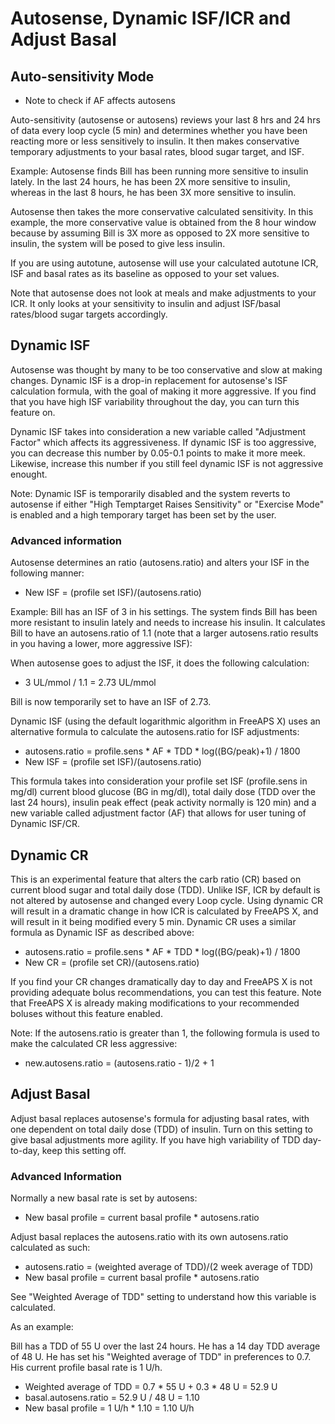 # Autosense, Dynamic ISF/ICR and Adjust Basal
## Auto-sensitivity Mode
- Note to check if AF affects autosens

Auto-sensitivity (autosense or autosens) reviews your last 8 hrs and 24 hrs of data every loop cycle (5 min) and determines whether you have been reacting more or less sensitively to insulin. It then makes conservative temporary adjustments to your basal rates, blood sugar target, and ISF.

Example:
Autosense finds Bill has been running more sensitive to insulin lately. In the last 24 hours, he has been 2X more sensitive to insulin, whereas in the last 8 hours, he has been 3X more sensitive to insulin.

Autosense then takes the more conservative calculated sensitivity. In this example, the more conservative value is obtained from the 8 hour window because by assuming Bill is 3X more as opposed to 2X more sensitive to insulin, the system will be posed to give less insulin.

If you are using autotune, autosense will use your calculated autotune ICR, ISF and basal rates as its baseline as opposed to your set values.

Note that autosense does not look at meals and make adjustments to your ICR. It only looks at your sensitivity to insulin and adjust ISF/basal rates/blood sugar targets accordingly.

## Dynamic ISF
Autosense was thought by many to be too conservative and slow at making changes. Dynamic ISF is a drop-in replacement for autosense's ISF calculation formula, with the goal of making it more aggressive. If you find that you have high ISF variability throughout the day, you can turn this feature on.

Dynamic ISF takes into consideration a new variable called "Adjustment Factor" which affects its aggressiveness. If dynamic ISF is too aggressive, you can decrease this number by 0.05-0.1 points to make it more meek. Likewise, increase this number if you still feel dynamic ISF is not aggressive enought.

Note: Dynamic ISF is temporarily disabled and the system reverts to autosense if either "High Temptarget Raises Sensitivity" or "Exercise Mode" is enabled and a high temporary target has been set by the user.

### Advanced information
Autosense determines an ratio (autosens.ratio) and alters your ISF in the following manner:

- New ISF = (profile set ISF)/(autosens.ratio)

Example: Bill has an ISF of 3 in his settings. The system finds Bill has been more resistant to insulin lately and needs to increase his insulin. It calculates Bill to have an autosens.ratio of 1.1 (note that a larger autosens.ratio results in you having a lower, more aggressive ISF):

When autosense goes to adjust the ISF, it does the following calculation:

- 3 UL/mmol / 1.1 = 2.73 UL/mmol

Bill is now temporarily set to have an ISF of 2.73.

Dynamic ISF (using the default logarithmic algorithm in FreeAPS X) uses an alternative formula to calculate the autosens.ratio for ISF adjustments:

- autosens.ratio = profile.sens * AF * TDD * log((BG/peak)+1) / 1800
- New ISF = (profile set ISF)/(autosens.ratio)

This formula takes into consideration your profile set ISF (profile.sens in mg/dl) current blood glucose (BG in mg/dl), total daily dose (TDD over the last 24 hours), insulin peak effect (peak activity normally is 120 min) and a new variable called adjustment factor (AF) that allows for user tuning of Dynamic ISF/CR.

## Dynamic CR
This is an experimental feature that alters the carb ratio (CR) based on current blood sugar and total daily dose (TDD). Unlike ISF, ICR by default is not altered by autosense and changed every Loop cycle. Using dynamic CR will result in a dramatic change in how ICR is calculated by FreeAPS X, and will result in it being modified every 5 min. Dynamic CR uses a similar formula as Dynamic ISF as described above:

- autosens.ratio = profile.sens * AF * TDD * log((BG/peak)+1) / 1800
- New CR = (profile set CR)/(autosens.ratio)

If you find your CR changes dramatically day to day and FreeAPS X is not providing adequate bolus recommendations, you can test this feature. Note that FreeAPS X is already making modifications to your recommended boluses without this feature enabled.

Note:
If the autosens.ratio is greater than 1, the following formula is used to make the calculated CR less aggressive: 

- new.autosens.ratio = (autosens.ratio - 1)/2 + 1 

## Adjust Basal
Adjust basal replaces autosense's formula for adjusting basal rates, with one dependent on total daily dose (TDD) of insulin. Turn on this setting to give basal adjustments more agility. If you have high variability of TDD day-to-day, keep this setting off.

### Advanced Information
Normally a new basal rate is set by autosens:

- New basal profile = current basal profile * autosens.ratio

Adjust basal replaces the autosens.ratio with its own autosens.ratio calculated as such:

- autosens.ratio = (weighted average of TDD)/(2 week average of TDD)
- New basal profile = current basal profile * autosens.ratio

See "Weighted Average of TDD" setting to understand how this variable is calculated.

As an example:

Bill has a TDD of 55 U over the last 24 hours. He has a 14 day TDD average of 48 U. He has set his "Weighted average of TDD" in preferences to 0.7. His current profile basal rate is 1 U/h.

- Weighted average of TDD = 0.7 * 55 U + 0.3 * 48 U = 52.9 U
- basal.autosens.ratio = 52.9 U / 48 U = 1.10
- New basal profile = 1 U/h * 1.10 = 1.10 U/h


